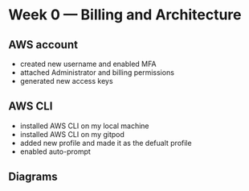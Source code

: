 # Week 0 — Billing and Architecture

## AWS account 
- created new username and enabled MFA
- attached Administrator and billing permissions 
- generated new access keys

## AWS CLI
- installed AWS CLI on my local machine
- installed AWS CLI on my gitpod
- added new profile and made it as the defualt profile
- enabled auto-prompt

## Diagrams
